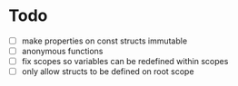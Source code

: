 # Todo

- [ ] make properties on const structs immutable
- [ ] anonymous functions
- [ ] fix scopes so variables can be redefined within scopes
- [ ] only allow structs to be defined on root scope
